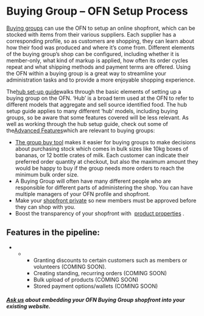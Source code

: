 # Buying Group – OFN Setup Process

[Buying groups](https://openfoodnetwork.org/au/learn/model/consumer-buying-groups/) can use the OFN to setup an online shopfront, which can be stocked with items from their various suppliers. Each supplier has a corresponding profile, so as customers are shopping, they can learn about how their food was produced and where it’s come from. Different elements of the buying group’s shop can be configured, including whether it is member-only, what kind of markup is applied, how often its order cycles repeat and what shipping methods and payment terms are offered. Using the OFN within a buying group is a great way to streamline your administration tasks and to provide a more enjoyable shopping experience.

The[hub set-up guide](https://openfoodnetwork.org/user-guide/hubs-set-up-guide/)walks through the basic elements of setting up a buying group on the OFN. ‘Hub’ is a broad term used at the OFN to refer to different models that aggregate and sell source identified food. The hub setup guide applies to many different ‘hub’ models, including buying groups, so be aware that some features covered will be less relevant. As well as working through the hub setup guide, check out some of the[Advanced Features](https://openfoodnetwork.org/user-guide/advanced-features/)which are relevant to buying groups:

* [The group buy tool](https://openfoodnetwork.org/user-guide/advanced-features/group-buy/)
  makes it easier for buying groups to make decisions about purchasing stock which comes in bulk sizes like 10kg boxes of bananas, or 12 bottle crates of milk. Each customer can indicate their preferred order quantity at checkout, but also the maximum amount they would be happy to buy if the group needs more orders to reach the minimum bulk order size.
* A Buying Group will often have many different people who are responsible for different parts of administering the shop. You can have multiple managers of your OFN profile and shopfront.
* Make your
  [shopfront private](https://openfoodnetwork.org/user-guide/advanced-features/private-shopfronts/)
  so new members must be approved before they can shop with you.
* Boost the transparency of your shopfront with 
  [product properties](https://openfoodnetwork.org/user-guide/advanced-features/product-properties-i-e-certified-organic-free-range-etc/)
  .

## Features in the pipeline:

* * * Granting discounts to certain customers such as members or volunteers \(COMING SOON\).
    * Creating standing, recurring orders \(COMING SOON\)
    * Bulk upload of products \(COMING SOON\)
    * Stored payment options/wallets \(COMING SOON\)

##### [Ask us](mailto:hello@openfoodnetwork.org) about embedding your OFN Buying Group shopfront into your existing website.



